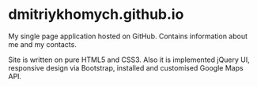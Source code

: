 # dmitriykhomych.github.io
My single page application hosted on GitHub. Contains information about me and my contacts.

Site is written on pure HTML5 and CSS3. Also it is implemented jQuery UI, responsive design via Bootstrap, installed and customised Google Maps API.
